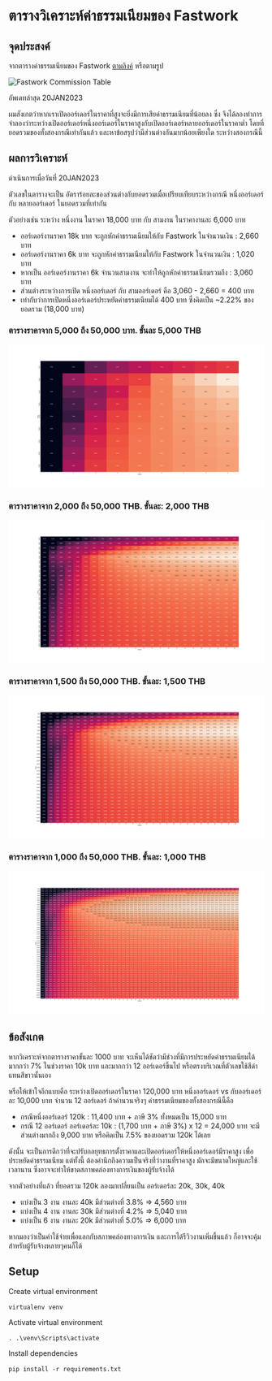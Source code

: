 # ตารางวิเคราะห์ค่าธรรมเนียมของ Fastwork

## จุดประสงค์

จากตารางค่าธรรมเนียมของ Fastwork [ตามลิงค์](https://static.fastwork.co/contents/commission) หรือตามรูป

![Fastwork Commission Table](https://static.fastwork.co/images/commission/commission1.jpg)

อัพเดทล่าสุด 20JAN2023

ผมสังเกตว่าหากเราเปิดออร์เดอร์ในราคาที่สูงจะยิ่งมีการเสียค่าธรรมเนียมที่น้อยลง ซึ่ง
จึงได้ลองทำการจำลองว่าระหว่างเปิดออร์เดอร์หนึ่งออร์เดอร์ในราคาสูงกับเปิดออร์เดอร์หลายออร์เดอร์ในราคาต่ำ 
โดยที่ยอดรวมของทั้งสองกรณีเท่ากันแล้ว และหาข้อสรุปว่ามีส่วนต่างกันมากน้อยเพียงใด ระหว่างสองกรณีนี้


## ผลการวิเคราะห์

ดำเนินการเมื่อวันที่ 20JAN2023

ตัวเลขในตารางจะเป็น อัตราร้อยละของส่วนต่างกับยอดรวมเมื่อเปรียบเทียบระหว่างกรณี หนึ่งออร์เดอร์ กับ หลายออร์เดอร์ ในยอดรวมที่เท่ากัน

ตัวอย่างเช่น ระหว่าง หนึ่งงาน ในราคา 18,000 บาท กับ สามงาน ในราคางานละ 6,000 บาท
- ออร์เดอร์งานราคา 18k บาท จะถูกหักค่าธรรมเนียมให้กับ Fastwork ในจำนวนเงิน : 2,660 บาท
- ออร์เดอร์งานราคา 6k บาท  จะถูกหักค่าธรรมเนียมให้กับ Fastwork ในจำนวนเงิน : 1,020 บาท
- หากเป็น ออร์เดอร์งานราคา 6k จำนวนสามงาน จะทำให้ถูกหักค่าธรรมเนียมรวมถึง : 3,060 บาท
- ส่วนต่างระหว่างการเปิด หนึ่งออร์เดอร์ กับ สามออร์เดอร์ คือ 3,060 - 2,660 = 400 บาท
- เท่ากับว่าการเปิดหนึ่งออร์เดอร์ประหยัดค่าธรรมเนียมได้ 400 บาท ซึ่งคิดเป็น ~2.22% ของยอดรวม (18,000 บาท)


### ตารางราคาจาก 5,000 ถึง 50,000 บาท. ขั้นละ 5,000 THB
![Heatmap 5000 THB step](./heatmap_5k.png)

### ตารางราคาจาก 2,000 ถึง 50,000 THB. ขั้นละ: 2,000 THB
![Heatmap 2000 THB step](./heatmap_2k.png)

### ตารางราคาจาก 1,500 ถึง 50,000 THB. ขั้นละ: 1,500 THB
![Heatmap 1500 THB step](./heatmap_1500.png)

### ตารางราคาจาก 1,000 ถึง 50,000 THB. ขั้นละ: 1,000 THB
![Heatmap 1000 THB step](./heatmap_1k.png)


## ข้อสังเกต

หากวิเคราะห์จากตารางราคาขั้นละ 1000 บาท จะเห็นได้ชัดว่ามีช่วงที่มีการประหยัดค่าธรรมเนียมได้มากกว่า 7% ในช่วงราคา 10k บาท และมากกว่า 12 ออร์เดอร์ขึ้นไป
หรือตรงบริเวณที่ตัวเลขใช้สีดำแทนสีขาวนั้นเอง

หรือให้เข้าใจอีกแบบคือ
ระหว่างเปิดออร์เดอร์ในราคา 120,000 บาท หนึ่งออร์เดอร์ vs กับออร์เดอร์ละ 10,000 บาท จำนวน 12 ออร์เดอร์
ถ้าคำนวนจริงๆ ค่าธรรมเนียมของทั้งสองกรณีนี้คือ
- กรณีหนึ่งออร์เดอร์ 120k : 11,400 บาท + ภาษี 3% ทั้งหมดเป็น 15,000 บาท
- กรณี 12 ออร์เดอร์ ออร์เดอร์ละ 10k : (1,700 บาท + ภาษี 3%) x 12 = 24,000 บาท
จะมีส่วนต่างมากถึง 9,000 บาท หรือคิดเป็น 7.5% ของยอดรวม 120k ได้เลย

ดังนั้น จะเป็นการดีกว่าที่จะปรับกลยุทธการตั้งราคาและเปิดออร์เดอร์ให้หนึ่งออร์เดอร์มีราคาสูง เพื่อประหยัดค่าธรรมเนียม
แต่ทั้งนี้ ต้องคำนึกถึงความเป็นจริงที่ว่างานที่ราคาสูง มักจะมีขนาดใหญ่และใช้เวลานาน ซึ่งอาจจะทำให้ขาดสภาพคล่องทางการเงินของผู้รับจ้างได้

จากตัวอย่างที่แล้ว ที่ยอดรวม 120k ลองมาเปลี่ยนเป็น ออร์เดอร์ละ 20k, 30k, 40k
- แบ่งเป็น 3 งาน งานละ 40k มีส่วนต่างที่ 3.8% => 4,560 บาท
- แบ่งเป็น 4 งาน งานละ 30k มีส่วนต่างที่ 4.2% => 5,040 บาท
- แบ่งเป็น 6 งาน งานละ 20k มีส่วนต่างที่ 5.0% => 6,000 บาท

หากมองว่าเป็นค่าใช้จ่ายเพื่อแลกกับสภาพคล่องทางการเงิน และการได้รีวิวงานเพิ่มขึ้นแล้ว ก็อาจจะคุ้มสำหรับผู้รับจ้างหลายๆคนก็ได้


## Setup

Create virtual environment
```
virtualenv venv
```

Activate virtual environment

```
. .\venv\Scripts\activate
```

Install dependencies
```
pip install -r requirements.txt
```